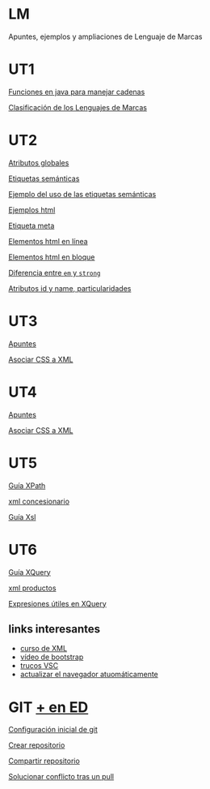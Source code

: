 # LM
Apuntes, ejemplos y ampliaciones de Lenguaje de Marcas

# UT1

[Funciones en java para manejar cadenas](./01/UT01_java_strings.md)

[Clasificación de los Lenguajes de Marcas](./UT1/UT01_clasificación.md)

# UT2

[Atributos globales](./UT2/LM02p17_atributos_globales.md)

[Etiquetas semánticas](./UT2/UT2_etiquetas_semanticas.md)

[Ejemplo del uso de las etiquetas semánticas](./UT2/UT2_index_16semánicas.html)

[Ejemplos html](https://miguitel.github.io/AWEB_disenioWeb/menu.html)

[Etiqueta meta](./UT2/LM02p23_meta.md)

[Elementos html en línea](./UT2/LM02p29_elementos_linea.md)

[Elementos html en bloque](./UT2/LM02p29_elementos_bloque.md)

[Diferencia entre `em` y `strong`](./UT2/LM02p29_em_strong_dif.md)

[Atributos id y name, particularidades](./UT2/LM02p45_id-name.md)

# UT3

[Apuntes](./03/LM03.md)

[Asociar CSS a XML](./03/asociar_CCS-XML/Asociar_CSSaXML_directamente.md)

# UT4

[Apuntes](./04/LM0400_indice.md)

[Asociar CSS a XML](./03/asociar_CCS-XML/Asociar_CSSaXML_directamente.md)

# UT5

[Guía XPath](./05/LM05xpathEjemploClase.md)

[xml concesionario](./05/LM05xpathEjemploClase.xml)

[Guía Xsl](./05/LM05xsltGuion.md)

# UT6

[Guía XQuery](./06/LM0601_introBaseX.md)

[xml productos](./06/productos.xml)

[Expresiones útiles en XQuery](./06/LM0604_expresiones.md)

<!-- [.](./06/LM06TA01git.md) -->

<!-- [.](./06/LM0605TA02_practica.md) -->

## links interesantes

* [curso de XML](https://www.mclibre.org/consultar/xml/index.html)
* [vídeo de bootstrap](https://www.youtube.com/watch?v=XXllX0A_9KQ)
* [trucos VSC](LM00trucos_vsc.md)
* [actualizar el navegador atuomáticamente](./LM00live_server.md)

# GIT [+ en ED](https://miguitel.github.io/ED/)

[Configuración inicial de git](./git/LM00_git_configInicial.md)

[Crear repositorio](./git/1_crear_compartido.md)

[Compartir repositorio](./git/1_alumno.md)

[Solucionar conflicto tras un pull](./git/LM00_git_conflicto_pull.md)